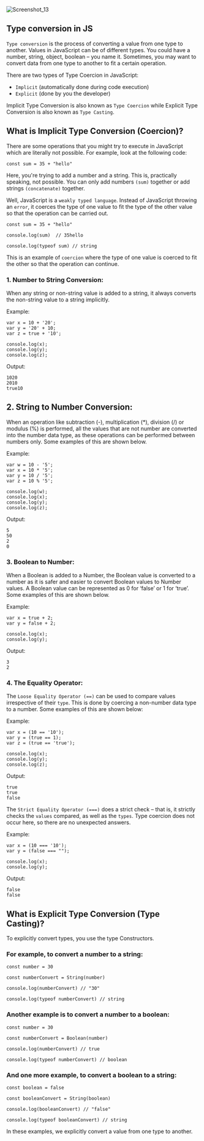 ![Screenshot_13](https://user-images.githubusercontent.com/100460788/233829621-a9ce6fc1-0f39-483f-949f-9dcb85597bc2.png)

## Type conversion in JS

`Type conversion` is the process of converting a value from one type to another.
Values in JavaScript can be of different types. You could have a number, string, object, boolean – you name it. Sometimes, you may want to convert data from one type to another to fit a certain operation.

There are two types of Type Coercion in JavaScript: 
- `Implicit` (automatically done during code execution) 
- `Explicit` (done by you the developer)

Implicit Type Conversion is also known as `Type Coercion` while Explicit Type Conversion is also known as `Type Casting`.

## What is Implicit Type Conversion (Coercion)?

There are some operations that you might try to execute in JavaScript which are literally not possible. For example, look at the following code:
```
const sum = 35 + "hello"
```
Here, you're trying to add a number and a string. This is, practically speaking, not possible. You can only add numbers `(sum)` together or add strings `(concatenate)` together.

Well, JavaScript is a `weakly typed language`. Instead of JavaScript throwing an `error`, it coerces the type of one value to fit the type of the other value so that the operation can be carried out.
```
const sum = 35 + "hello"

console.log(sum)  // 35hello

console.log(typeof sum) // string
```
This is an example of `coercion` where the type of one value is coerced to fit the other so that the operation can continue.

### 1. Number to String Conversion: 

When any string or non-string value is added to a string, it always converts the non-string value to a string implicitly.

Example:

```
var x = 10 + '20';
var y = '20' + 10;
var z = true + '10';
  
console.log(x);
console.log(y);
console.log(z);
```

Output:

```
1020
2010
true10
```

## 2. String to Number Conversion: 

When an operation like subtraction (-), multiplication (*), division (/) or modulus (%) is performed, all the values that are not number are converted into the number data type, as these operations can be performed between numbers only. Some examples of this are shown below.

Example:
```
var w = 10 - '5';
var x = 10 * '5';
var y = 10 / '5';
var z = 10 % '5';
  
console.log(w);
console.log(x);
console.log(y);
console.log(z);
```

Output:
```
5
50
2
0
```

### 3. Boolean to Number:

When a Boolean is added to a Number, the Boolean value is converted to a number as it is safer and easier to convert Boolean values to Number values. A Boolean value can be represented as 0 for ‘false’ or 1 for ‘true’. Some examples of this are shown below.

Example:
```
var x = true + 2;
var y = false + 2;
  
console.log(x);
console.log(y);
```

Output:
```
3
2
```

### 4. The Equality Operator: 

The `Loose Equality Operator (==)` can be used to compare values irrespective of their `type`. This is done by coercing a non-number data type to a number. Some examples of this are shown below:

Example:
```
var x = (10 == '10');
var y = (true == 1);
var z = (true == 'true');
  
console.log(x);
console.log(y);
console.log(z);
```

Output:
```
true
true
false
```

The `Strict Equality Operator (===)` does a strict check – that is, it strictly checks the `values` compared, as well as the `types`. Type coercion does not occur here, so there are no unexpected answers. 

Example:
```
var x = (10 === '10');
var y = (false === "");
  
console.log(x);
console.log(y);
```

Output:
```
false
false
```

## What is Explicit Type Conversion (Type Casting)?

To explicitly convert types, you use the type Constructors. 

### For example, to convert a number to a string:
```
const number = 30

const numberConvert = String(number)

console.log(numberConvert) // "30"

console.log(typeof numberConvert) // string
```

### Another example is to convert a number to a boolean:
```
const number = 30

const numberConvert = Boolean(number)

console.log(numberConvert) // true

console.log(typeof numberConvert) // boolean
```

### And one more example, to convert a boolean to a string:
```
const boolean = false

const booleanConvert = String(boolean)

console.log(booleanConvert) // "false"

console.log(typeof booleanConvert) // string
```

In these examples, we explicitly convert a value from one type to another.

